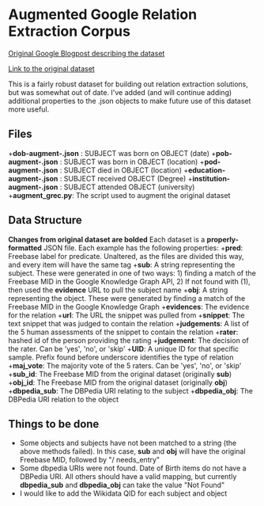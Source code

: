 # Augmented Google Relation Extraction Corpus
[Original Google Blogpost describing the dataset](https://ai.googleblog.com/2013/04/50000-lessons-on-how-to-read-relation.html)

[Link to the original dataset](https://code.google.com/archive/p/relation-extraction-corpus/)

This is a fairly robust dataset for building out relation extraction solutions, but was somewhat out of date. I've added (and will continue adding) additional properties to the .json objects to make future use of this dataset more useful. 

## Files

+**dob-augment-.json** : SUBJECT was born on OBJECT (date)
+**pob-augment-.json** : SUBJECT was born in OBJECT (location)
+**pod-augment-.json** : SUBJECT died in OBJECT (location)
+**education-augment-.json** : SUBJECT received OBJECT (Degree)
+**institution-augment-.json** : SUBJECT attended OBJECT (university)
+**augment_grec.py**: The script used to augment the original dataset

## Data Structure
**Changes from original dataset are bolded**
Each dataset is a **properly-formatted**  JSON file. Each example has the following properties:
+__pred__: Freebase label for predicate. Unaltered, as the files are divided this way, and every item will have the same tag
+**__sub__**: A string representing the subject. These were generated in one of two ways: 1) finding a match of the Freebase MID in the Google Knowledge Graph API, 2) If not found with (1), then used the __evidence__ URL to pull the subject name
+**__obj__**: A string representing the object. These were generated by finding a match of the Freebase MID in the Google Knowledge Graph
+__evidences__: The evidence for the relation
  +__url__: The URL the snippet was pulled from
  +__snippet__: The text snippet that was judged to contain the relation
+__judgements__: A list of the 5 human assessments of the snippet to contain the relation
  +__rater__: hashed id of the person providing the rating
  +__judgement__: The decision of the rater. Can be 'yes', 'no', or 'skip'
+**__UID__**: A unique ID for that specific sample. Prefix found before underscore identifies the type of relation
+**__maj_vote__**: The majority vote of the 5 raters. Can be 'yes', 'no', or 'skip'
+__sub_id__: The Freebase MID from the original dataset (originally __sub__)
+__obj_id__: The Freebase MID from the original dataset (originally __obj__)
+**__dbpedia_sub__**: The DBPedia URI relating to the subject
+**__dbpedia_obj__**: The DBPedia URI relation to the object

## Things to be done
+ Some objects and subjects have not been matched to a string (the above methods failed). In this case, __sub__ and __obj__ will have the original Freebase MID, followed by "/ needs_entry"
+ Some dbpedia URIs were not found. Date of Birth items do not have a DBPedia URI. All others should have a valid mapping, but currently __dbpedia_sub__ and __dbpedia_obj__ can take the value "Not Found"
+ I would like to add the Wikidata QID for each subject and object